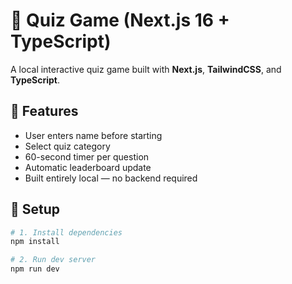 # 🎯 Quiz Game (Next.js 16 + TypeScript)

A local interactive quiz game built with **Next.js**, **TailwindCSS**, and **TypeScript**.

## 🚀 Features
- User enters name before starting
- Select quiz category
- 60-second timer per question
- Automatic leaderboard update
- Built entirely local — no backend required

## 🧩 Setup

```bash
# 1. Install dependencies
npm install

# 2. Run dev server
npm run dev
